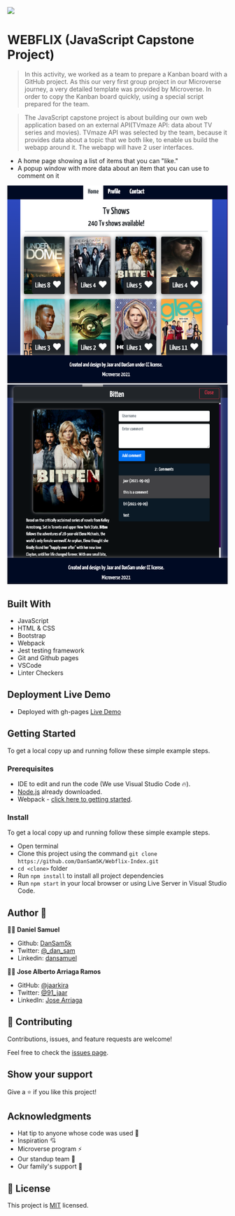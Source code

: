 ![](https://img.shields.io/badge/Microverse-blueviolet)

# WEBFLIX (JavaScript Capstone Project)

> In this activity, we worked as a team to prepare a Kanban board with a GitHub project. As this our very first group project in our Microverse journey, a very detailed template was provided by Microverse. In order to copy the Kanban board quickly, using a special script prepared for the team.

> The JavaScript capstone project is about building our own web application based on an external API(TVmaze API: data about TV series and movies). TVmaze API was selected by the team, because it provides data about a topic that we both like, to enable us build the webapp around it. The webapp will have 2 user interfaces.
- A home page showing a list of items that you can "like."
- A popup window with more data about an item that you can use to comment on it

![screenshot](./app_screenshot.png)  ![screenshot](./app_popscreenshot.png)

## Built With

- JavaScript
- HTML & CSS
- Bootstrap
- Webpack
- Jest testing framework
- Git and Github pages
- VSCode
- Linter Checkers

## Deployment Live Demo

- Deployed with gh-pages
[Live Demo]()

## Getting Started

To get a local copy up and running follow these simple example steps.

### Prerequisites

- IDE to edit and run the code (We use Visual Studio Code 🔥).
- [Node.js](https://nodejs.org/en/download/) already downloaded.
- Webpack - [click here to getting started](https://webpack.js.org/guides/getting-started/).
### Install

To get a local copy up and running follow these simple example steps.
- Open terminal
- Clone this project using the command `git clone https://github.com/DanSam5K/Webflix-Index.git`
- `cd <clone>` folder
- Run `npm install` to install all project dependencies
- Run `npm start` in your local browser or using Live Server in Visual Studio Code.

## Author 👤 

👨‍💻 **Daniel Samuel**

- Github: [DanSam5k](https://github.com/DanSam5k)
- Twitter: [@_dan_sam](https://twitter.com/_dan_sam)
- Linkedin: [dansamuel](https://www.linkedin.com/in/dansamuel/)

👨‍💻 **Jose Alberto Arriaga Ramos**

- GitHub: [@jaarkira](https://github.com/jaarkira )
- Twitter: [@91_jaar](https://twitter.com/91_jaar )
- LinkedIn: [Jose Arriaga](https://www.linkedin.com/in/jaar/)

## 🤝 Contributing

Contributions, issues, and feature requests are welcome!

Feel free to check the [issues page](https://github.com/DanSam5K/Webflix-Index/issues).

## Show your support

Give a ⭐️ if you like this project!


## Acknowledgments

- Hat tip to anyone whose code was used 🔰
- Inspiration 💘
- Microverse program ⚡
- Our standup team 🏹
- Our family's support 🙌

## 📝 License

This project is [MIT](./LICENSE) licensed.
